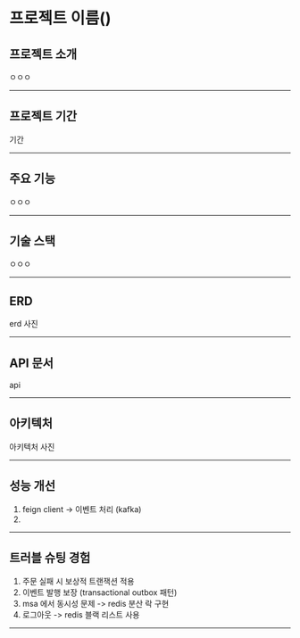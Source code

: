 # 프로젝트 이름()

## 프로젝트 소개
ㅇㅇㅇ

---

## 프로젝트 기간
기간

---

## 주요 기능
ㅇㅇㅇ

---

## 기술 스택
ㅇㅇㅇ

---

## ERD
erd 사진

---

## API 문서
api

---

## 아키텍처
아키텍처 사진

---

## 성능 개선
1. feign client -> 이벤트 처리 (kafka)
2. 
---

## 트러블 슈팅 경험
1. 주문 실패 시 보상적 트랜잭션 적용
2. 이벤트 발행 보장 (transactional outbox 패턴)
3. msa 에서 동시성 문제 -> redis 분산 락 구현
4. 로그아웃 -> redis 블랙 리스트 사용

---


